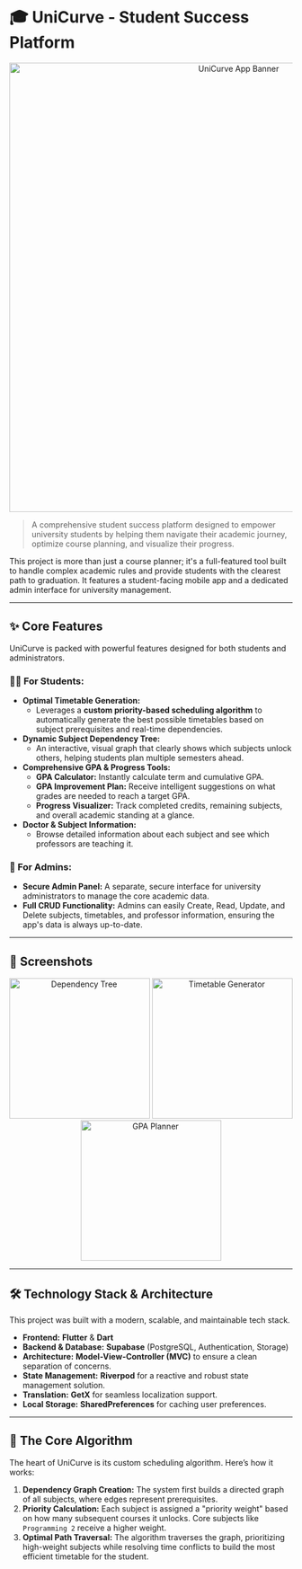 # 🎓 UniCurve - Student Success Platform

<p align="center">
  <img src="https://github.com/user-attachments/assets/70d17b89-e727-4999-a4a5-22dc2c53e0b5" alt="UniCurve App Banner" width="800"/>
</p>

> A comprehensive student success platform designed to empower university students by helping them navigate their academic journey, optimize course planning, and visualize their progress.

This project is more than just a course planner; it's a full-featured tool built to handle complex academic rules and provide students with the clearest path to graduation. It features a student-facing mobile app and a dedicated admin interface for university management.

---

## ✨ Core Features

UniCurve is packed with powerful features designed for both students and administrators.

### 🧑‍🎓 For Students:

*   **Optimal Timetable Generation:**
    *   Leverages a **custom priority-based scheduling algorithm** to automatically generate the best possible timetables based on subject prerequisites and real-time dependencies.
*   **Dynamic Subject Dependency Tree:**
    *   An interactive, visual graph that clearly shows which subjects unlock others, helping students plan multiple semesters ahead.
*   **Comprehensive GPA & Progress Tools:**
    *   **GPA Calculator:** Instantly calculate term and cumulative GPA.
    *   **GPA Improvement Plan:** Receive intelligent suggestions on what grades are needed to reach a target GPA.
    *   **Progress Visualizer:** Track completed credits, remaining subjects, and overall academic standing at a glance.
*   **Doctor & Subject Information:**
    *   Browse detailed information about each subject and see which professors are teaching it.

### 🔑 For Admins:

*   **Secure Admin Panel:** A separate, secure interface for university administrators to manage the core academic data.
*   **Full CRUD Functionality:** Admins can easily Create, Read, Update, and Delete subjects, timetables, and professor information, ensuring the app's data is always up-to-date.

---

## 📸 Screenshots

<p align="center">
  <img src="[LINK TO SCREENSHOT 1: Dependency Tree]" alt="Dependency Tree" width="250"/>
  <img src="[LINK TO SCREENSHOT 2: Timetable Generator]" alt="Timetable Generator" width="250"/>
  <img src="[LINK TO SCREENSHOT 3: GPA Planner]" alt="GPA Planner" width="250"/>
</p>

---

## 🛠️ Technology Stack & Architecture

This project was built with a modern, scalable, and maintainable tech stack.

*   **Frontend:** **Flutter** & **Dart**
*   **Backend & Database:** **Supabase** (PostgreSQL, Authentication, Storage)
*   **Architecture:** **Model-View-Controller (MVC)** to ensure a clean separation of concerns.
*   **State Management:** **Riverpod** for a reactive and robust state management solution.
*   **Translation:** **GetX** for seamless localization support.
*   **Local Storage:** **SharedPreferences** for caching user preferences.

---

## 🧠 The Core Algorithm

The heart of UniCurve is its custom scheduling algorithm. Here’s how it works:

1.  **Dependency Graph Creation:** The system first builds a directed graph of all subjects, where edges represent prerequisites.
2.  **Priority Calculation:** Each subject is assigned a "priority weight" based on how many subsequent courses it unlocks. Core subjects like `Programming 2` receive a higher weight.
3.  **Optimal Path Traversal:** The algorithm traverses the graph, prioritizing high-weight subjects while resolving time conflicts to build the most efficient timetable for the student.

